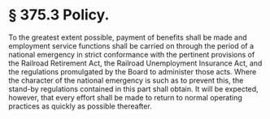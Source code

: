 # § 375.3   Policy.

To the greatest extent possible, payment of benefits shall be made and employment service functions shall be carried on through the period of a national emergency in strict conformance with the pertinent provisions of the Railroad Retirement Act, the Railroad Unemployment Insurance Act, and the regulations promulgated by the Board to administer those acts. Where the character of the national emergency is such as to prevent this, the stand-by regulations contained in this part shall obtain. It will be expected, however, that every effort shall be made to return to normal operating practices as quickly as possible thereafter.





